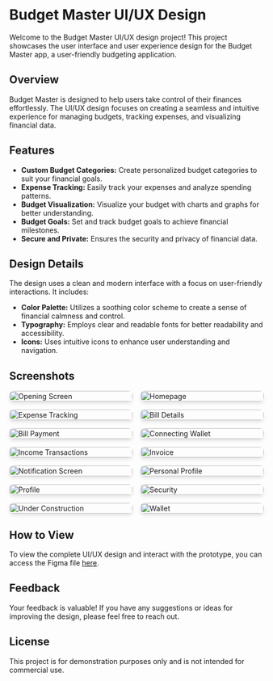 # Budget Master UI/UX Design

Welcome to the Budget Master UI/UX design project! This project showcases the user interface and user experience design for the Budget Master app, a user-friendly budgeting application.

## Overview

Budget Master is designed to help users take control of their finances effortlessly. The UI/UX design focuses on creating a seamless and intuitive experience for managing budgets, tracking expenses, and visualizing financial data.

## Features

- **Custom Budget Categories:** Create personalized budget categories to suit your financial goals.
- **Expense Tracking:** Easily track your expenses and analyze spending patterns.
- **Budget Visualization:** Visualize your budget with charts and graphs for better understanding.
- **Budget Goals:** Set and track budget goals to achieve financial milestones.
- **Secure and Private:** Ensures the security and privacy of financial data.

## Design Details

The design uses a clean and modern interface with a focus on user-friendly interactions. It includes:

- **Color Palette:** Utilizes a soothing color scheme to create a sense of financial calmness and control.
- **Typography:** Employs clear and readable fonts for better readability and accessibility.
- **Icons:** Uses intuitive icons to enhance user understanding and navigation.

## Screenshots

<div class="screenshot-grid">
    <div class="screenshot-item">
        <img src="Budget-Master-UI/Opening%20Screen.png" alt="Opening Screen">
    </div>
    <div class="screenshot-item">
        <img src="Budget-Master-UI/Homepage.png" alt="Homepage">
    </div>
    <div class="screenshot-item">
        <img src="Budget-Master-UI/Expense%20Tracking.png" alt="Expense Tracking">
    </div>
    <div class="screenshot-item">
        <img src="Budget-Master-UI/Bill%20Details.png" alt="Bill Details">
    </div>
    <div class="screenshot-item">
        <img src="Budget-Master-UI/Bill%20Payment.png" alt="Bill Payment">
    </div>
    <div class="screenshot-item">
        <img src="Budget-Master-UI/Connecting%20Wallet.png" alt="Connecting Wallet">
    </div>
    <div class="screenshot-item">
        <img src="Budget-Master-UI/Income%20Transactions.png" alt="Income Transactions">
    </div>
    <div class="screenshot-item">
        <img src="Budget-Master-UI/Invoice.png" alt="Invoice">
    </div>
    <div class="screenshot-item">
        <img src="Budget-Master-UI/Notification%20Screen.png" alt="Notification Screen">
    </div>
    <div class="screenshot-item">
        <img src="Budget-Master-UI/Personal%20Profile.png" alt="Personal Profile">
    </div>
    <div class="screenshot-item">
        <img src="Budget-Master-UI/Profile.png" alt="Profile">
    </div>
    <div class="screenshot-item">
        <img src="Budget-Master-UI/Security.png" alt="Security">
    </div>
    <div class="screenshot-item">
        <img src="Budget-Master-UI/Under%20Construction.png" alt="Under Construction">
    </div>
    <div class="screenshot-item">
        <img src="Budget-Master-UI/Wallet.png" alt="Wallet">
    </div>
</div>

## How to View

To view the complete UI/UX design and interact with the prototype, you can access the Figma file [here](https://www.figma.com/file/Drjb3v8aA2yM2HpRjCWnkg/Budget-Master-UI?type=design&node-id=0%3A1&mode=design&t=F35WUJwcEL4Pd2Z1-1).

## Feedback

Your feedback is valuable! If you have any suggestions or ideas for improving the design, please feel free to reach out.

## License

This project is for demonstration purposes only and is not intended for commercial use.

<style>
    .screenshot-grid {
        display: grid;
        grid-template-columns: repeat(auto-fit, minmax(200px, 1fr));
        gap: 16px;
    }

    .screenshot-item {
        border-radius: 8px;
        overflow: hidden;
        box-shadow: 0 4px 6px rgba(0, 0, 0, 0.1);
    }

    .screenshot-item img {
        width: 100%;
        height: auto;
        display: block;
    }
</style>

